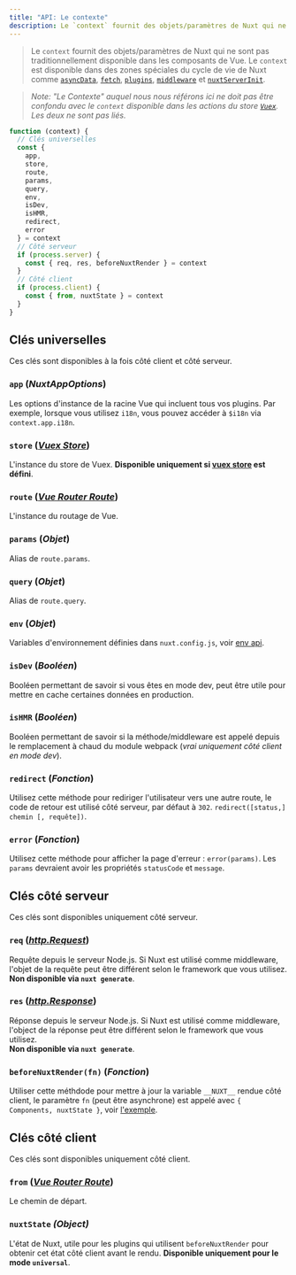```yaml
---
title: "API: Le contexte"
description: Le `context` fournit des objets/paramètres de Nuxt qui ne sont pas traditionnellement disponible dans les composants de Vue. Le `context` est disponible dans des zones spéciales du cycle de vie de Nuxt comme `asyncData`, `plugins`,` middlewares`, `modules` et` store / nuxtServerInit`.
---
```


> Le `context` fournit des objets/paramètres de Nuxt qui ne sont pas traditionnellement disponible dans les composants 
> de Vue. Le `context` est disponible dans des zones spéciales du cycle de vie de Nuxt comme [`asyncData`](/api), 
> [`fetch`](/api/pages-fetch), [`plugins`](/guide/plugins), [`middleware`](/guide/routing#middleware) et 
> [`nuxtServerInit`](/guide/vuex-store#the-nuxtserverinit-action).

> *Note: "Le Contexte" auquel nous nous référons ici ne doit pas être confondu avec le `context` disponible dans les 
> actions du store [`Vuex`](https://vuex.vuejs.org/guide/actions.html). Les deux ne sont pas liés.*

```js
function (context) {
  // Clés universelles
  const {
    app,
    store,
    route,
    params,
    query,
    env,
    isDev,
    isHMR,
    redirect,
    error
  } = context
  // Côté serveur
  if (process.server) {
    const { req, res, beforeNuxtRender } = context
  }
  // Côté client
  if (process.client) {
    const { from, nuxtState } = context
  }
}
```

## Clés universelles

Ces clés sont disponibles à la fois côté client et côté serveur.

### `app` (*NuxtAppOptions*)

Les options d'instance de la racine Vue qui incluent tous vos plugins. Par exemple, lorsque vous utilisez `i18n`, vous 
pouvez accéder à `$i18n` via `context.app.i18n`.

### `store` ([*Vuex Store*](https://vuex.vuejs.org/en/api.html#vuexstore-instance-properties))

L'instance du store de Vuex. **Disponible uniquement si [vuex store](/guide/vuex-store) est défini**.

### `route` ([*Vue Router Route*](https://router.vuejs.org/en/api/route-object.html))

L'instance du routage de Vue.

### `params` (*Objet*)

Alias de `route.params`.

### `query` (*Objet*)

Alias de `route.query`.

### `env` (*Objet*)

Variables d'environnement définies dans `nuxt.config.js`, voir [env api](/api/configuration-env).

### `isDev` (*Booléen*)

Booléen permettant de savoir si vous êtes en mode dev, peut être utile pour mettre en cache certaines données en 
production.

### `isHMR` (*Booléen*)

Booléen permettant de savoir si la méthode/middleware est appelé depuis le remplacement à chaud du module webpack 
(*vrai uniquement côté client en mode dev*).

### `redirect` (*Fonction*)

Utilisez cette méthode pour rediriger l'utilisateur vers une autre route, le code de retour est utilisé côté serveur, 
par défaut à `302`. `redirect([status,] chemin [, requête])`.

### `error` (*Fonction*)

Utilisez cette méthode pour afficher la page d'erreur : `error(params)`. Les `params` devraient avoir les propriétés 
`statusCode` et `message`.

## Clés côté serveur

Ces clés sont disponibles uniquement côté serveur.

### `req` ([*http.Request*](https://nodejs.org/api/http.html#http_class_http_incomingmessage))

Requête depuis le serveur Node.js. Si Nuxt est utilisé comme middleware, l'objet de la requête peut être différent selon 
le framework que vous utilisez. <br>**Non disponible via `nuxt generate`**.  

### `res` ([*http.Response*](https://nodejs.org/api/http.html#http_class_http_serverresponse))

Réponse depuis le serveur Node.js. Si Nuxt est utilisé comme middleware, l'object de la réponse peut être différent 
selon le framework que vous utilisez. <br>**Non disponible via `nuxt generate`**.  

### `beforeNuxtRender(fn)` (*Fonction*)

Utiliser cette méthdode pour mettre à jour la variable `__NUXT__` rendue côté client, le paramètre `fn` (peut être 
asynchrone) est appelé avec `{ Components, nuxtState }`, voir [l'exemple](https://github.com/nuxt/nuxt.js/blob/cf6b0df45f678c5ac35535d49710c606ab34787d/test/fixtures/basic/pages/special-state.vue).

## Clés côté client

Ces clés sont disponibles uniquement côté client.

### `from` ([*Vue Router Route*](https://router.vuejs.org/en/api/route-object.html))

Le chemin de départ.

### `nuxtState` *(Object)*

L'état de Nuxt, utile pour les plugins qui utilisent `beforeNuxtRender` pour obtenir cet état côté client avant le 
rendu. **Disponible uniquement pour le mode `universal`**.
